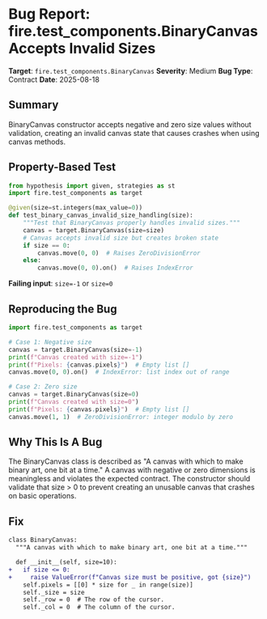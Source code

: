 # Bug Report: fire.test_components.BinaryCanvas Accepts Invalid Sizes

**Target**: `fire.test_components.BinaryCanvas`
**Severity**: Medium
**Bug Type**: Contract
**Date**: 2025-08-18

## Summary

BinaryCanvas constructor accepts negative and zero size values without validation, creating an invalid canvas state that causes crashes when using canvas methods.

## Property-Based Test

```python
from hypothesis import given, strategies as st
import fire.test_components as target

@given(size=st.integers(max_value=0))
def test_binary_canvas_invalid_size_handling(size):
    """Test that BinaryCanvas properly handles invalid sizes."""
    canvas = target.BinaryCanvas(size=size)
    # Canvas accepts invalid size but creates broken state
    if size == 0:
        canvas.move(0, 0)  # Raises ZeroDivisionError
    else:
        canvas.move(0, 0).on()  # Raises IndexError
```

**Failing input**: `size=-1` or `size=0`

## Reproducing the Bug

```python
import fire.test_components as target

# Case 1: Negative size
canvas = target.BinaryCanvas(size=-1)
print(f"Canvas created with size=-1")
print(f"Pixels: {canvas.pixels}")  # Empty list []
canvas.move(0, 0).on()  # IndexError: list index out of range

# Case 2: Zero size  
canvas = target.BinaryCanvas(size=0)
print(f"Canvas created with size=0")
print(f"Pixels: {canvas.pixels}")  # Empty list []
canvas.move(1, 1)  # ZeroDivisionError: integer modulo by zero
```

## Why This Is A Bug

The BinaryCanvas class is described as "A canvas with which to make binary art, one bit at a time." A canvas with negative or zero dimensions is meaningless and violates the expected contract. The constructor should validate that size > 0 to prevent creating an unusable canvas that crashes on basic operations.

## Fix

```diff
class BinaryCanvas:
  """A canvas with which to make binary art, one bit at a time."""

  def __init__(self, size=10):
+   if size <= 0:
+     raise ValueError(f"Canvas size must be positive, got {size}")
    self.pixels = [[0] * size for _ in range(size)]
    self._size = size
    self._row = 0  # The row of the cursor.
    self._col = 0  # The column of the cursor.
```
